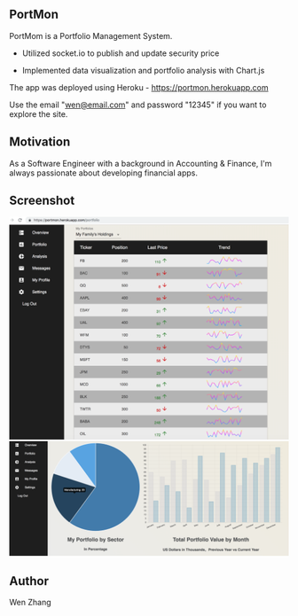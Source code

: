 ## PortMon 

PortMom is a Portfolio Management System.

* Utilized socket.io to publish and update security price

* Implemented data visualization and portfolio analysis with Chart.js

The app was deployed using Heroku - https://portmon.herokuapp.com

Use the email "wen@email.com" and password "12345" if you want to explore the site.


## Motivation

As a Software Engineer with a background in Accounting & Finance, I'm always passionate about developing financial apps.


## Screenshot

![Screenshot](/public/pricePublish.png?raw=true "Price Publish")
![Screenshot](/public/dataVisualization.png?raw=true "Data Visualization")


## Author
Wen Zhang
